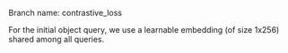 Branch name: contrastive_loss

For the initial object query, we use a learnable embedding (of size 1x256) shared among all queries.


